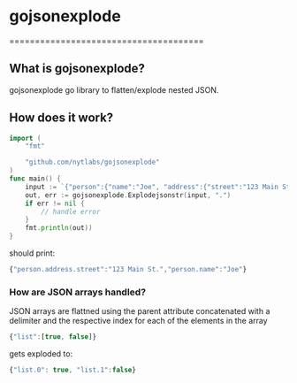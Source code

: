# gojsonexplode
======================================

## What is gojsonexplode?
gojsonexplode go library to flatten/explode nested JSON. 

## How does it work?
```go
import (
    "fmt"

    "github.com/nytlabs/gojsonexplode"
)
func main() {
    input := `{"person":{"name":"Joe", "address":{"street":"123 Main St."}}}`
    out, err := gojsonexplode.Explodejsonstr(input, ".")
    if err != nil {
        // handle error
    }   
    fmt.println(out))
}

```

should print:
```javascript
{"person.address.street":"123 Main St.","person.name":"Joe"}
```

### How are JSON arrays handled?
JSON arrays are flattned using the parent attribute concatenated with a delimiter and the respective index for each of the elements in the array
```javascript
{"list":[true, false]}
``` 
gets exploded to: 
```javascript
{"list.0": true, "list.1":false}
```
